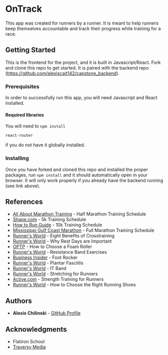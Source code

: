 # OnTrack

This app was created for runners by a runner. It is meant to help runners keep themselves accountable and track their progress while training for a race.

## Getting Started

This is the frontend for the project, and it is built in Javascript/React. Fork and clone this repo to get started. It is paired with the backend repo (https://github.com/alexiscait142/capstone_backend).

### Prerequisites

In order to successfully run this app, you will need Javascript and React installed.

#### Required libraries
You will need to `npm install`
```
react-router
```
if you do not have it globally installed.

### Installing

Once you have forked and cloned this repo and installed the proper packages, run `npm install` and it should automatically open in your browser. It will only work properly if you already have the backend running (see link above).

## References

* [All About Marathon Training](https://www.all-about-marathon-training.com/half-marathon-training-summer.html) - Half Marathon Training Schedule
* [Shape.com](https://www.shape.com/fitness/training-plans/beginners-guide-running-5k) - 5k Training Schedule
* [How to Run Guide](https://howtorunguide.com/10k-training-schedule-for-beginners/) - 10k Training Schedule
* [Mississippi Gulf Coast Marathon](https://mississippigulfcoastmarathon.com/wp-content/uploads/2018/07/training_full.pdf) - Full Marathon Training Schedule
* [Runner's World](https://www.runnersworld.com/training/a20813186/eight-benefits-of-cross-training/) - Eight Benefits of Crosstraining
* [Runner's World](https://www.runnersworld.com/health-injuries/a20864022/why-rest-days-are-important/) - Why Rest Days are Important
* [OPTP](https://www.optp.com/blog/How-to-Choose-a-Foam-Roller) - How to Choose a Foam Roller
* [Runner's World](https://www.runnersworld.com/training/a24843120/resistance-band-exercises/) - Resistance Band Exercises
* [Business Insider](https://www.businessinsider.com/north-american-healthcare-foot-rocker-2017-2) - Foot Rocker
* [Runner's World](https://www.runnersworld.com/health-injuries/a19578652/plantar-fasciitis/) - Plantar Fasciitis
* [Runner's World](https://www.runnersworld.com/uk/health/injury/a775743/5-things-you-need-to-know-about-your-it-band/) - IT Band
* [Runner's World](https://www.runnersworld.com/uk/health/a760484/the-rw-complete-guide-to-stretching-for-runners/) - Stretching for Runners
* [Active.com](https://www.active.com/running/articles/14-running-specific-strength-training-exercises/) - Strength Training for Runners
* [Runner's World](https://www.runnersworld.com/gear/a20842305/how-to-buy-the-right-running-shoes/) - How to Choose the Right Running Shoes

## Authors

* **Alexis Chilinski** - [GitHub Profile](https://github.com/alexiscait142)

## Acknowledgments

* Flatiron School
* [Traversy Media](https://www.youtube.com/playlist?list=PLillGF-RfqbbRA-CIUxlxkUpbq0IFkX60)
